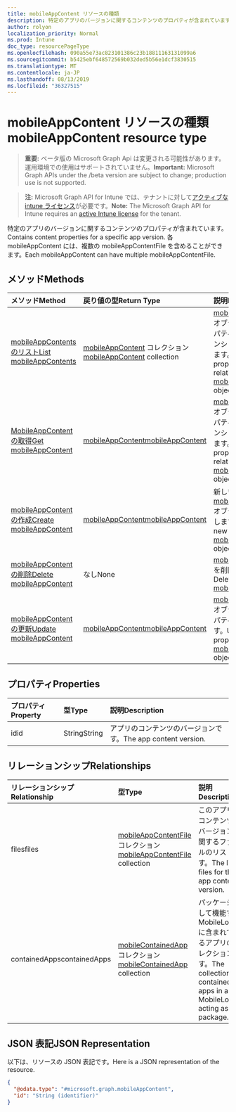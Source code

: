 ```yaml
---
title: mobileAppContent リソースの種類
description: 特定のアプリのバージョンに関するコンテンツのプロパティが含まれています。 各 mobileAppContent には、複数の mobileAppContentFile を含めることができます。
author: rolyon
localization_priority: Normal
ms.prod: Intune
doc_type: resourcePageType
ms.openlocfilehash: 090a55e73ac823101386c23b18811163131099a6
ms.sourcegitcommit: b5425ebf648572569b032ded5b56e1dcf3830515
ms.translationtype: MT
ms.contentlocale: ja-JP
ms.lasthandoff: 08/13/2019
ms.locfileid: "36327515"
---
```

# <a name="mobileappcontent-resource-type"></a><span data-ttu-id="6a897-104">mobileAppContent リソースの種類</span><span class="sxs-lookup"><span data-stu-id="6a897-104">mobileAppContent resource type</span></span>

> <span data-ttu-id="6a897-105">**重要:** ベータ版の Microsoft Graph Api は変更される可能性があります。運用環境での使用はサポートされていません。</span><span class="sxs-lookup"><span data-stu-id="6a897-105">**Important:** Microsoft Graph APIs under the /beta version are subject to change; production use is not supported.</span></span>

> <span data-ttu-id="6a897-106">**注:** Microsoft Graph API for Intune では、テナントに対して[アクティブな intune ライセンス](https://go.microsoft.com/fwlink/?linkid=839381)が必要です。</span><span class="sxs-lookup"><span data-stu-id="6a897-106">**Note:** The Microsoft Graph API for Intune requires an [active Intune license](https://go.microsoft.com/fwlink/?linkid=839381) for the tenant.</span></span>

<span data-ttu-id="6a897-107">特定のアプリのバージョンに関するコンテンツのプロパティが含まれています。</span><span class="sxs-lookup"><span data-stu-id="6a897-107">Contains content properties for a specific app version.</span></span> <span data-ttu-id="6a897-108">各 mobileAppContent には、複数の mobileAppContentFile を含めることができます。</span><span class="sxs-lookup"><span data-stu-id="6a897-108">Each mobileAppContent can have multiple mobileAppContentFile.</span></span>

## <a name="methods"></a><span data-ttu-id="6a897-109">メソッド</span><span class="sxs-lookup"><span data-stu-id="6a897-109">Methods</span></span>
|<span data-ttu-id="6a897-110">メソッド</span><span class="sxs-lookup"><span data-stu-id="6a897-110">Method</span></span>|<span data-ttu-id="6a897-111">戻り値の型</span><span class="sxs-lookup"><span data-stu-id="6a897-111">Return Type</span></span>|<span data-ttu-id="6a897-112">説明</span><span class="sxs-lookup"><span data-stu-id="6a897-112">Description</span></span>|
|:---|:---|:---|
|[<span data-ttu-id="6a897-113">mobileAppContents のリスト</span><span class="sxs-lookup"><span data-stu-id="6a897-113">List mobileAppContents</span></span>](../api/intune-apps-mobileappcontent-list.md)|<span data-ttu-id="6a897-114">[mobileAppContent](../resources/intune-apps-mobileappcontent.md) コレクション</span><span class="sxs-lookup"><span data-stu-id="6a897-114">[mobileAppContent](../resources/intune-apps-mobileappcontent.md) collection</span></span>|<span data-ttu-id="6a897-115">[mobileAppContent](../resources/intune-apps-mobileappcontent.md) オブジェクトのプロパティとリレーションシップをリストします。</span><span class="sxs-lookup"><span data-stu-id="6a897-115">List properties and relationships of the [mobileAppContent](../resources/intune-apps-mobileappcontent.md) objects.</span></span>|
|[<span data-ttu-id="6a897-116">MobileAppContent の取得</span><span class="sxs-lookup"><span data-stu-id="6a897-116">Get mobileAppContent</span></span>](../api/intune-apps-mobileappcontent-get.md)|[<span data-ttu-id="6a897-117">mobileAppContent</span><span class="sxs-lookup"><span data-stu-id="6a897-117">mobileAppContent</span></span>](../resources/intune-apps-mobileappcontent.md)|<span data-ttu-id="6a897-118">[mobileAppContent](../resources/intune-apps-mobileappcontent.md) オブジェクトのプロパティとリレーションシップを読み取ります。</span><span class="sxs-lookup"><span data-stu-id="6a897-118">Read properties and relationships of the [mobileAppContent](../resources/intune-apps-mobileappcontent.md) object.</span></span>|
|[<span data-ttu-id="6a897-119">mobileAppContent の作成</span><span class="sxs-lookup"><span data-stu-id="6a897-119">Create mobileAppContent</span></span>](../api/intune-apps-mobileappcontent-create.md)|[<span data-ttu-id="6a897-120">mobileAppContent</span><span class="sxs-lookup"><span data-stu-id="6a897-120">mobileAppContent</span></span>](../resources/intune-apps-mobileappcontent.md)|<span data-ttu-id="6a897-121">新しい [mobileAppContent](../resources/intune-apps-mobileappcontent.md) オブジェクトを作成します。</span><span class="sxs-lookup"><span data-stu-id="6a897-121">Create a new [mobileAppContent](../resources/intune-apps-mobileappcontent.md) object.</span></span>|
|[<span data-ttu-id="6a897-122">mobileAppContent の削除</span><span class="sxs-lookup"><span data-stu-id="6a897-122">Delete mobileAppContent</span></span>](../api/intune-apps-mobileappcontent-delete.md)|<span data-ttu-id="6a897-123">なし</span><span class="sxs-lookup"><span data-stu-id="6a897-123">None</span></span>|<span data-ttu-id="6a897-124">[mobileAppContent](../resources/intune-apps-mobileappcontent.md) を削除します。</span><span class="sxs-lookup"><span data-stu-id="6a897-124">Deletes a [mobileAppContent](../resources/intune-apps-mobileappcontent.md).</span></span>|
|[<span data-ttu-id="6a897-125">mobileAppContent の更新</span><span class="sxs-lookup"><span data-stu-id="6a897-125">Update mobileAppContent</span></span>](../api/intune-apps-mobileappcontent-update.md)|[<span data-ttu-id="6a897-126">mobileAppContent</span><span class="sxs-lookup"><span data-stu-id="6a897-126">mobileAppContent</span></span>](../resources/intune-apps-mobileappcontent.md)|<span data-ttu-id="6a897-127">[mobileAppContent](../resources/intune-apps-mobileappcontent.md) オブジェクトのプロパティを更新します。</span><span class="sxs-lookup"><span data-stu-id="6a897-127">Update the properties of a [mobileAppContent](../resources/intune-apps-mobileappcontent.md) object.</span></span>|

## <a name="properties"></a><span data-ttu-id="6a897-128">プロパティ</span><span class="sxs-lookup"><span data-stu-id="6a897-128">Properties</span></span>
|<span data-ttu-id="6a897-129">プロパティ</span><span class="sxs-lookup"><span data-stu-id="6a897-129">Property</span></span>|<span data-ttu-id="6a897-130">型</span><span class="sxs-lookup"><span data-stu-id="6a897-130">Type</span></span>|<span data-ttu-id="6a897-131">説明</span><span class="sxs-lookup"><span data-stu-id="6a897-131">Description</span></span>|
|:---|:---|:---|
|<span data-ttu-id="6a897-132">id</span><span class="sxs-lookup"><span data-stu-id="6a897-132">id</span></span>|<span data-ttu-id="6a897-133">String</span><span class="sxs-lookup"><span data-stu-id="6a897-133">String</span></span>|<span data-ttu-id="6a897-134">アプリのコンテンツのバージョンです。</span><span class="sxs-lookup"><span data-stu-id="6a897-134">The app content version.</span></span>|

## <a name="relationships"></a><span data-ttu-id="6a897-135">リレーションシップ</span><span class="sxs-lookup"><span data-stu-id="6a897-135">Relationships</span></span>
|<span data-ttu-id="6a897-136">リレーションシップ</span><span class="sxs-lookup"><span data-stu-id="6a897-136">Relationship</span></span>|<span data-ttu-id="6a897-137">型</span><span class="sxs-lookup"><span data-stu-id="6a897-137">Type</span></span>|<span data-ttu-id="6a897-138">説明</span><span class="sxs-lookup"><span data-stu-id="6a897-138">Description</span></span>|
|:---|:---|:---|
|<span data-ttu-id="6a897-139">files</span><span class="sxs-lookup"><span data-stu-id="6a897-139">files</span></span>|<span data-ttu-id="6a897-140">[mobileAppContentFile](../resources/intune-apps-mobileappcontentfile.md) コレクション</span><span class="sxs-lookup"><span data-stu-id="6a897-140">[mobileAppContentFile](../resources/intune-apps-mobileappcontentfile.md) collection</span></span>|<span data-ttu-id="6a897-141">このアプリのコンテンツのバージョンに関するファイルのリストです。</span><span class="sxs-lookup"><span data-stu-id="6a897-141">The list of files for this app content version.</span></span>|
|<span data-ttu-id="6a897-142">containedApps</span><span class="sxs-lookup"><span data-stu-id="6a897-142">containedApps</span></span>|<span data-ttu-id="6a897-143">[mobileContainedApp](../resources/intune-apps-mobilecontainedapp.md)コレクション</span><span class="sxs-lookup"><span data-stu-id="6a897-143">[mobileContainedApp](../resources/intune-apps-mobilecontainedapp.md) collection</span></span>|<span data-ttu-id="6a897-144">パッケージとして機能する MobileLobApp に含まれているアプリのコレクションです。</span><span class="sxs-lookup"><span data-stu-id="6a897-144">The collection of contained apps in a MobileLobApp acting as a package.</span></span>|

## <a name="json-representation"></a><span data-ttu-id="6a897-145">JSON 表記</span><span class="sxs-lookup"><span data-stu-id="6a897-145">JSON Representation</span></span>
<span data-ttu-id="6a897-146">以下は、リソースの JSON 表記です。</span><span class="sxs-lookup"><span data-stu-id="6a897-146">Here is a JSON representation of the resource.</span></span>
<!-- {
  "blockType": "resource",
  "keyProperty": "id",
  "@odata.type": "microsoft.graph.mobileAppContent"
}
-->
``` json
{
  "@odata.type": "#microsoft.graph.mobileAppContent",
  "id": "String (identifier)"
}
```



